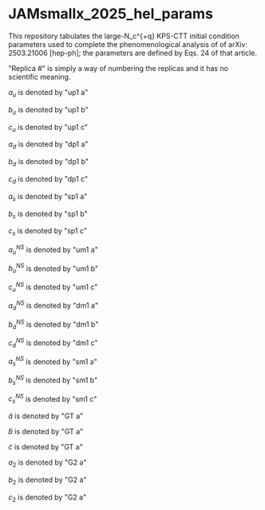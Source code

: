 # JAMsmallx_2025_hel_params
This repository tabulates the large-N_c^{+q} KPS-CTT initial condition parameters used to complete the phenomenological analysis of of arXiv: 2503.21006 [hep-ph]; the parameters are defined by Eqs. 24 of that article.

"Replica #" is simply a way of numbering the replicas and it has no scientific meaning.

$a_u$ is denoted by "up1 a"

$b_u$ is denoted by "up1 b"

$c_u$ is denoted by "up1 c"

$a_d$ is denoted by "dp1 a"

$b_d$ is denoted by "dp1 b"

$c_d$ is denoted by "dp1 c"

$a_s$ is denoted by "sp1 a"

$b_s$ is denoted by "sp1 b"

$c_s$ is denoted by "sp1 c"

$a^{NS}_u$ is denoted by "um1 a"

$b^{NS}_u$ is denoted by "um1 b"

$c^{NS}_u$ is denoted by "um1 c"

$a^{NS}_d$ is denoted by "dm1 a"

$b^{NS}_d$ is denoted by "dm1 b"

$c^{NS}_d$ is denoted by "dm1 c"

$a^{NS}_s$ is denoted by "sm1 a"

$b^{NS}_s$ is denoted by "sm1 b"

$c^{NS}_s$ is denoted by "sm1 c"

$\widetilde{a}$ is denoted by "GT a"

$\widetilde{b}$ is denoted by "GT a"

$\widetilde{c}$ is denoted by "GT a"

$a_2$ is denoted by "G2 a"

$b_2$ is denoted by "G2 a"

$c_2$ is denoted by "G2 a"

